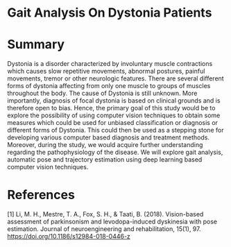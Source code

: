 # Gait Analysis On Dystonia Patients

# Summary
Dystonia is a disorder characterized by involuntary muscle contractions which causes slow repetitive movements, abnormal postures, painful movements, tremor or other neurologic features. There are several different forms of dystonia affecting from only one muscle to groups of muscles throughout the body. The cause of Dystonia is still unknown. More importantly, diagnosis of focal dystonia is based on clinical grounds and is therefore open to bias. Hence, the primary goal of this study would be to explore the possibility of using computer vision techniques to obtain some measures which could be used for unbiased classification or diagnosis or different forms of Dystonia. This could then be used as a stepping stone for developing various computer based diagnosis and treatment methods. Moreover, during the study, we would acquire further understanding regarding the pathophysiology of the disease.
We will explore gait analysis, automatic pose and trajectory estimation using deep learning based computer vision techniques.
# References
[1] Li, M. H., Mestre, T. A., Fox, S. H., & Taati, B. (2018). Vision-based assessment of parkinsonism and levodopa-induced dyskinesia with pose estimation. Journal of neuroengineering and rehabilitation, 15(1), 97. https://doi.org/10.1186/s12984-018-0446-z

